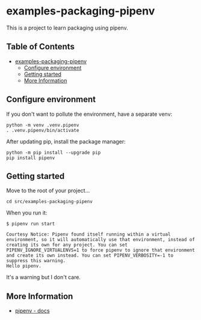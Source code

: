 # examples-packaging-pipenv

This is a project to learn packaging using pipenv.

<!-- /* spell-checker:words pipenv */ -->

## Table of Contents <!-- omit in toc -->

- [examples-packaging-pipenv](#examples-packaging-pipenv)
  - [Configure environment](#configure-environment)
  - [Getting started](#getting-started)
  - [More Information](#more-information)


## Configure environment

If you don't want to pollute the environment, have a separate venv:

```shell
python -m venv .venv.pipenv
. .venv.pipenv/bin/activate
```

After updating pip, install the package manager:

```shell
python -m pip install --upgrade pip
pip install pipenv
```


## Getting started

Move to the root of your project...

```shell
cd src/examples-packaging-pipenv
```

When you run it:

```console
$ pipenv run start

Courtesy Notice: Pipenv found itself running within a virtual environment, so it will automatically use that environment, instead of creating its own for any project. You can set PIPENV_IGNORE_VIRTUALENVS=1 to force pipenv to ignore that environment and create its own instead. You can set PIPENV_VERBOSITY=-1 to suppress this warning.
Hello pipenv.
```

It's a warning but I don't care.


## More Information

- [pipenv - docs](/docs/packaging/pipenv.md)

